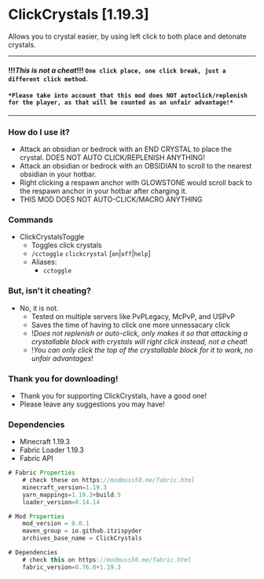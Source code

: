 # ClickCrystals [1.19.3]
Allows you to crystal easier, by using left click to both place and detonate crystals.

----------------------------------------------------------------------------------
#### !!!***This is not a cheat***!!! `One click place, one click break, just a different click method`.
#### `*Please take into account that this mod does NOT autoclick/replenish for the player, as that will be counted as an unfair advantage!*`
----------------------------------------------------------------------------------

### How do I use it?
- Attack an obsidian or bedrock with an END CRYSTAL to place the crystal. DOES NOT AUTO CLICK/REPLENISH ANYTHING!
- Attack an obsidian or bedrock with an OBSIDIAN to scroll to the nearest obsidian in your hotbar.
- Right clicking a respawn anchor with GLOWSTONE would scroll back to the respawn anchor in your hotbar after charging it.
- THIS MOD DOES NOT AUTO-CLICK/MACRO ANYTHING

### Commands
- ClickCrystalsToggle
  - Toggles click crystals
  - `/cctoggle` `clickcrystal` [`on`|`off`|`help`]
  - Aliases: 
    - `cctoggle`

### But, isn't it cheating?
- No, it is not.
  - Tested on multiple servers like PvPLegacy, McPvP, and USPvP
  - Saves the time of having to click one more unnessacary click
  - !*Does not replenish or auto-click, only makes it so that attacking a crystallable block with crystals will right click instead, not a cheat*!
  - !*You can only click the top of the crystallable block for it to work, no unfair advantages*!
  
### Thank you for downloading!
- Thank you for supporting ClickCrystals, have a good one!
- Please leave any suggestions you may have!

  
### Dependencies
- Minecraft 1.19.3
- Fabric Loader 1.19.3
- Fabric API 

```gradle
# Fabric Properties
	# check these on https://modmuss50.me/fabric.html
	minecraft_version=1.19.3
	yarn_mappings=1.19.3+build.5
	loader_version=0.14.14

# Mod Properties
	mod_version = 0.0.1
	maven_group = io.github.itzispyder
	archives_base_name = ClickCrystals

# Dependencies
	# check this on https://modmuss50.me/fabric.html
	fabric_version=0.76.0+1.19.3
```
